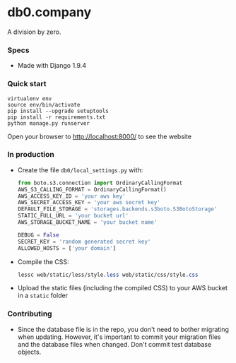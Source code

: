 # db0.company

A division by zero.

### Specs

- Made with Django 1.9.4

### Quick start

```shell
virtualenv env
source env/bin/activate
pip install --upgrade setuptools
pip install -r requirements.txt
python manage.py runserver
```

Open your browser to [http://localhost:8000/](http://localhost:8000/) to see the website


### In production

- Create the file `db0/local_settings.py` with:
  ```python
  from boto.s3.connection import OrdinaryCallingFormat
  AWS_S3_CALLING_FORMAT = OrdinaryCallingFormat()
  AWS_ACCESS_KEY_ID = 'your aws key'
  AWS_SECRET_ACCESS_KEY = 'your aws secret key'
  DEFAULT_FILE_STORAGE = 'storages.backends.s3boto.S3BotoStorage'
  STATIC_FULL_URL = 'your bucket url'
  AWS_STORAGE_BUCKET_NAME = 'your bucket name'

  DEBUG = False
  SECRET_KEY = 'random generated secret key'
  ALLOWED_HOSTS = ['your domain']
  ```

- Compile the CSS:
  ```css
  lessc web/static/less/style.less web/static/css/style.css
  ```

- Upload the static files (including the compiled CSS) to your AWS bucket in a `static` folder

### Contributing

- Since the database file is in the repo, you don't need to bother migrating when updating.
  However, it's important to commit your migration files and the database files when changed.
  Don't commit test database objects.
